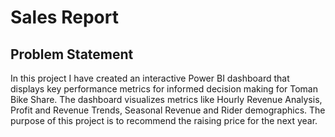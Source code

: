 # Sales Report

## Problem Statement
In this project I have created an interactive Power BI dashboard that displays key performance metrics for informed decision making for Toman Bike Share. The dashboard 
visualizes metrics like Hourly Revenue Analysis, Profit and Revenue Trends, Seasonal Revenue and Rider demographics. The purpose of this project is to recommend the raising price for 
the next year.

